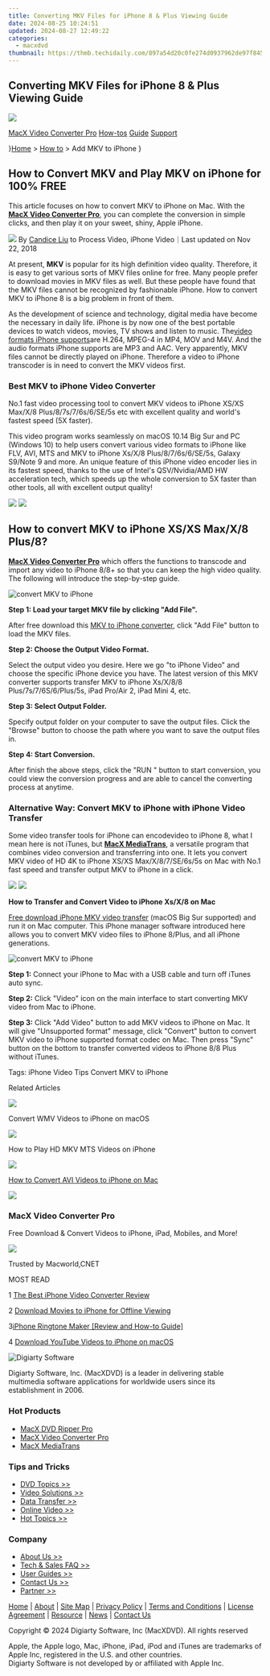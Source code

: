 ```yaml
---
title: Converting MKV Files for iPhone 8 & Plus Viewing Guide
date: 2024-08-25 10:24:51
updated: 2024-08-27 12:49:22
categories:
  - macxdvd
thumbnail: https://thmb.techidaily.com/897a54d20c0fe274d0937962de97f84511515ba57539d3344fb75e1f209995c6.png
---
```


## Converting MKV Files for iPhone 8 & Plus Viewing Guide

[![](https://www.macxdvd.com/mac-dvd-video-converter-how-to/../image-style/article-seo/icon5.png)](https://tools.techidaily.com/macxdvd/products/)

[MacX Video Converter Pro](https://tools.techidaily.com/macxdvd/products/) [How-tos](https://tools.techidaily.com/macxdvd/products/) [Guide](https://tools.techidaily.com/macxdvd/products/) [Support](https://tools.techidaily.com/macxdvd/products/) 

}[Home](https://tools.techidaily.com/macxdvd/products/) \> [How to](https://tools.techidaily.com/macxdvd/products/) \> Add MKV to iPhone }

## How to Convert MKV and Play MKV on iPhone for 100% FREE

This article focuses on how to convert MKV to iPhone on Mac. With the [**MacX Video Converter Pro**](https://tools.techidaily.com/macxdvd/products/), you can complete the conversion in simple clicks, and then play it on your sweet, shiny, Apple iPhone.

![](https://www.macxdvd.com/mac-dvd-video-converter-how-to/../image-style/article-seo/icon1.png) By [Candice Liu](https://www.linkedin.com/in/candice-liu-444483a3/) to Process Video, iPhone Video｜Last updated on Nov 22, 2018



At present, **MKV** is popular for its high definition video quality. Therefore, it is easy to get various sorts of MKV files online for free. Many people prefer to download movies in MKV files as well. But these people have found that the MKV files cannot be recognized by fashionable iPhone. How to convert MKV to iPhone 8 is a big problem in front of them.

As the development of science and technology, digital media have become the necessary in daily life. iPhone is by now one of the best portable devices to watch videos, movies, TV shows and listen to music. The[video formats iPhone supports](https://tools.techidaily.com/macxdvd/products/)are H.264, MPEG-4 in MP4, MOV and M4V. And the audio formats iPhone supports are MP3 and AAC. Very apparently, MKV files cannot be directly played on iPhone. Therefore a video to iPhone transcoder is in need to convert the MKV videos first.

### Best MKV to iPhone Video Converter

No.1 fast video processing tool to convert MKV videos to iPhone XS/XS Max/X/8 Plus/8/7s/7/6s/6/SE/5s etc with excellent quality and world's fastest speed (5X faster).

This video program works seamlessly on macOS 10.14 Big Sur and PC (Windows 10) to help users convert various video formats to iPhone like FLV, AVI, MTS and MKV to iPhone Xs/X/8 Plus/8/7/6s/6/SE/5s, Galaxy S9/Note 9 and more. An unique feature of this iPhone video encoder lies in its fastest speed, thanks to the use of Intel's QSV/Nvidia/AMD HW acceleration tech, which speeds up the whole conversion to 5X faster than other tools, all with excellent output quality!

[![](https://www.macxdvd.com/mac-dvd-video-converter-how-to/../image-style/article-seo/d-win.png)](https://tools.techidaily.com/macxdvd/products/) [![](https://www.macxdvd.com/mac-dvd-video-converter-how-to/../image-style/article-seo/d-mac.png)](https://tools.techidaily.com/macxdvd/products/) 

## How to convert MKV to iPhone XS/XS Max/X/8 Plus/8? 

[**MacX Video Converter Pro**](https://tools.techidaily.com/macxdvd/products/) which offers the functions to transcode and import any video to iPhone 8/8+ so that you can keep the high video quality. The following will introduce the step-by-step guide.

![convert MKV to iPhone](https://www.macxdvd.com/mac-dvd-video-converter-how-to/article-image/videoproc-video-to-iphone-800.jpg)

**Step 1: Load your target MKV file by clicking "Add File".** 

After free download this [MKV to iPhone converter](https://tools.techidaily.com/macxdvd/products/), click "Add File" button to load the MKV files.

**Step 2: Choose the Output Video Format.**

Select the output video you desire. Here we go "to iPhone Video" and choose the specific iPhone device you have. The latest version of this MKV converter supports transfer MKV to iPhone Xs/X/8/8 Plus/7s/7/6S/6/Plus/5s, iPad Pro/Air 2, iPad Mini 4, etc.

**Step 3: Select Output Folder.**

Specify output folder on your computer to save the output files. Click the "Browse" button to choose the path where you want to save the output files in.

**Step 4: Start Conversion.**

After finish the above steps, click the "RUN " button to start conversion, you could view the conversion progress and are able to cancel the converting process at anytime.

### Alternative Way: Convert MKV to iPhone with iPhone Video Transfer 

Some video transfer tools for iPhone can encodevideo to iPhone 8, what I mean here is not iTunes, but **[MacX MediaTrans](https://tools.techidaily.com/macxdvd/products/)**, a versatile program that combines video conversion and transferring into one. It lets you convert MKV video of HD 4K to iPhone XS/XS Max/X/8/7/SE/6s/5s on Mac with No.1 fast speed and transfer output MKV to iPhone in a click. 

[![](https://www.macxdvd.com/mac-dvd-video-converter-how-to/../image-style/article-seo/d-win.png)](https://tools.techidaily.com/winxdvd/products/) [![](https://www.macxdvd.com/mac-dvd-video-converter-how-to/../image-style/article-seo/d-mac.png)](https://tools.techidaily.com/macxdvd/products/) 

**How to Transfer and Convert Video to iPhone Xs/X/8 on Mac**

[Free download iPhone MKV video transfer](https://tools.techidaily.com/macxdvd/products/) (macOS Big Sur supported) and run it on Mac computer. This iPhone manager software introduced here allows you to convert MKV video files to iPhone 8/Plus, and all iPhone generations.

![convert MKV to iPhone](https://www.macxdvd.com/mac-dvd-video-converter-how-to/../mobile/article-image/convert-process.jpg)

**Step 1:** Connect your iPhone to Mac with a USB cable and turn off iTunes auto sync.

**Step 2:** Click "Video" icon on the main interface to start converting MKV video from Mac to iPhone.

**Step 3:** Click "Add Video" button to add MKV videos to iPhone on Mac. It will give "Unsupported format" message, click "Convert" button to convert MKV video to iPhone supported format codec on Mac. Then press "Sync" button on the bottom to transfer converted videos to iPhone 8/8 Plus without iTunes.

 Tags: iPhone Video Tips Convert MKV to iPhone

Related Articles

![](https://www.macxdvd.com/mac-dvd-video-converter-how-to/../image-style/article-seo/img1.jpg)

 Convert WMV Videos to iPhone on macOS

![](https://www.macxdvd.com/mac-dvd-video-converter-how-to/../image-style/article-seo/img2.jpg)

 How to Play HD MKV MTS Videos on iPhone

![](https://www.macxdvd.com/mac-dvd-video-converter-how-to/../image-style/article-seo/img3.jpg)

[How to Convert AVI Videos to iPhone on Mac](https://tools.techidaily.com/macxdvd/products/) 

![](https://www.macxdvd.com/mac-dvd-video-converter-how-to/../image-style/article-seo/vcp.png)

### MacX Video Converter Pro

Free Download & Convert Videos to iPhone, iPad, Mobiles, and More! 

[![](https://www.macxdvd.com/mac-dvd-video-converter-how-to/../image-style/article-seo/fd.png)](https://tools.techidaily.com/macxdvd/products/) 

Trusted by Macworld,CNET

MOST READ

1 [The Best iPhone Video Converter Review](https://tools.techidaily.com/macxdvd/products/) 

2 [Download Movies to iPhone for Offline Viewing](https://tools.techidaily.com/macxdvd/products/)

3[iPhone Ringtone Maker \[Review and How-to Guide\]](https://tools.techidaily.com/macxdvd/products/)

4 [Download YouTube Videos to iPhone on macOS](https://tools.techidaily.com/macxdvd/products/) 



![Digiarty Software](https://www.macxdvd.com/mac-dvd-video-converter-how-to/../icon/logo.png) 

Digiarty Software, Inc. (MacXDVD) is a leader in delivering stable multimedia software applications for worldwide users since its establishment in 2006.

### Hot Products

* [MacX DVD Ripper Pro](https://tools.techidaily.com/macxdvd/products/)
* [MacX Video Converter Pro](https://tools.techidaily.com/macxdvd/products/)
* [MacX MediaTrans](https://tools.techidaily.com/macxdvd/products/)

### Tips and Tricks

* [DVD Topics >>](https://tools.techidaily.com/macxdvd/products/)
* [Video Solutions >>](https://tools.techidaily.com/macxdvd/products/)
* [Data Transfer >>](https://tools.techidaily.com/macxdvd/products/)
* [Online Video >>](https://tools.techidaily.com/macxdvd/products/)
* [Hot Topics >>](https://tools.techidaily.com/macxdvd/products/)

### Company

* [About Us >>](https://tools.techidaily.com/macxdvd/products/)
* [Tech & Sales FAQ >>](https://tools.techidaily.com/macxdvd/products/)
* [User Guides >>](https://tools.techidaily.com/macxdvd/products/)
* [Contact Us >>](https://tools.techidaily.com/macxdvd/products/)
* [Partner >>](https://tools.techidaily.com/macxdvd/products/)



[Home](https://tools.techidaily.com/macxdvd/products/) | [About](https://tools.techidaily.com/macxdvd/products/) | [Site Map](https://tools.techidaily.com/macxdvd/products/) | [Privacy Policy](https://tools.techidaily.com/macxdvd/products/) | [Terms and Conditions](https://tools.techidaily.com/macxdvd/products/) | [License Agreement](https://tools.techidaily.com/macxdvd/products/) | [Resource](https://tools.techidaily.com/macxdvd/products/) | [News](https://tools.techidaily.com/macxdvd/products/) | [Contact Us](https://tools.techidaily.com/macxdvd/products/)

Copyright © 2024 Digiarty Software, Inc (MacXDVD). All rights reserved

Apple, the Apple logo, Mac, iPhone, iPad, iPod and iTunes are trademarks of Apple Inc, registered in the U.S. and other countries.  
Digiarty Software is not developed by or affiliated with Apple Inc.

<ins class="adsbygoogle"
     style="display:block"
     data-ad-format="autorelaxed"
     data-ad-client="ca-pub-7571918770474297"
     data-ad-slot="1223367746"></ins>



<ins class="adsbygoogle"
     style="display:block"
     data-ad-client="ca-pub-7571918770474297"
     data-ad-slot="8358498916"
     data-ad-format="auto"
     data-full-width-responsive="true"></ins>
